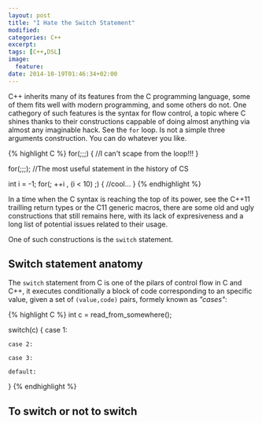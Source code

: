 ```yaml
---
layout: post
title: "I Hate the Switch Statement"
modified:
categories: C++
excerpt:
tags: [C++,DSL]
image:
  feature:
date: 2014-10-19T01:46:34+02:00
---
```


C++ inherits many of its features from the C programming language, some of them fits well with modern programming, and some others do not. 
One cathegory of such features is the syntax for flow control, a topic where C shines thanks to their constructions cappable of doing almost
anything via almost any imaginable hack. See the `for` loop. Is not a simple three arguments construction. You can do whatever you like.

{% highlight C %}
for(;;;)
{
    //I can't scape from the loop!!!
}

for(;;;); //The most useful statement in the history of CS

int i = -1;
for(; ++i , (i < 10) ;)
{
    //cool...
}
{% endhighlight %}

In a time when the C syntax is reaching the top of its power, see the C++11 trailling return types or the C11 generic macros, there are some old
and ugly constructions that still remains here, with its lack of expresiveness and a long list of potential issues related to their usage.

One of such constructions is the `switch` statement.

## Switch statement anatomy

The `switch` statement from C is one of the pilars of control flow in C and C++, it executes conditionally a block of code corresponding to an specific value, given 
a set of `(value,code)` pairs, formely known as *"cases"*:

{% highlight C %}
int c = read_from_somewhere();

switch(c)
{
    case 1:

    case 2:

    case 3:

    default:

}
{% endhighlight %}

## To switch or not to switch

